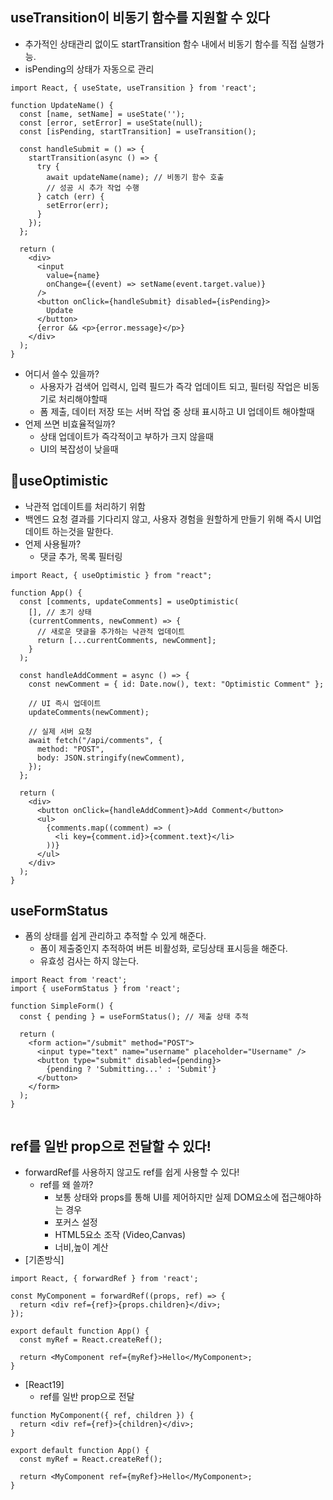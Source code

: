 ## useTransition이 비동기 함수를 지원할 수 있다

- 추가적인 상태관리 없이도 startTransition 함수 내에서 비동기 함수를 직접 실행가능.
- isPending의 상태가 자동으로 관리

```
import React, { useState, useTransition } from 'react';

function UpdateName() {
  const [name, setName] = useState('');
  const [error, setError] = useState(null);
  const [isPending, startTransition] = useTransition();

  const handleSubmit = () => {
    startTransition(async () => {
      try {
        await updateName(name); // 비동기 함수 호출
        // 성공 시 추가 작업 수행
      } catch (err) {
        setError(err);
      }
    });
  };

  return (
    <div>
      <input
        value={name}
        onChange={(event) => setName(event.target.value)}
      />
      <button onClick={handleSubmit} disabled={isPending}>
        Update
      </button>
      {error && <p>{error.message}</p>}
    </div>
  );
}

```

- 어디서 쓸수 있을까?
  - 사용자가 검색어 입력시, 입력 필드가 즉각 업데이트 되고, 필터링 작업은 비동기로 처리해야할때
  - 폼 제출, 데이터 저장 또는 서버 작업 중 상태 표시하고 UI 업데이트 해야할때
- 언제 쓰면 비효율적일까?
  - 상태 업데이트가 즉각적이고 부하가 크지 않을때
  - UI의 복잡성이 낮을때

## useOptimistic

- 낙관적 업데이트를 처리하기 위함
- 백엔드 요청 결과를 기다리지 않고, 사용자 경험을 원할하게 만들기 위해 즉시 UI업데이트 하는것을 말한다.
- 언제 사용될까?
  - 댓글 추가, 목록 필터링

```
import React, { useOptimistic } from "react";

function App() {
  const [comments, updateComments] = useOptimistic(
    [], // 초기 상태
    (currentComments, newComment) => {
      // 새로운 댓글을 추가하는 낙관적 업데이트
      return [...currentComments, newComment];
    }
  );

  const handleAddComment = async () => {
    const newComment = { id: Date.now(), text: "Optimistic Comment" };

    // UI 즉시 업데이트
    updateComments(newComment);

    // 실제 서버 요청
    await fetch("/api/comments", {
      method: "POST",
      body: JSON.stringify(newComment),
    });
  };

  return (
    <div>
      <button onClick={handleAddComment}>Add Comment</button>
      <ul>
        {comments.map((comment) => (
          <li key={comment.id}>{comment.text}</li>
        ))}
      </ul>
    </div>
  );
}

```

## useFormStatus

- 폼의 상태를 쉽게 관리하고 추적할 수 있게 해준다.
  - 폼이 제출중인지 추적하여 버튼 비활성화, 로딩상태 표시등을 해준다.
  - 유효성 검사는 하지 않는다.

```
import React from 'react';
import { useFormStatus } from 'react';

function SimpleForm() {
  const { pending } = useFormStatus(); // 제출 상태 추적

  return (
    <form action="/submit" method="POST">
      <input type="text" name="username" placeholder="Username" />
      <button type="submit" disabled={pending}>
        {pending ? 'Submitting...' : 'Submit'}
      </button>
    </form>
  );
}


```

## ref를 일반 prop으로 전달할 수 있다!

- forwardRef를 사용하지 않고도 ref를 쉽게 사용할 수 있다!
  - ref를 왜 쓸까?
    - 보통 상태와 props를 통해 UI를 제어하지만 실제 DOM요소에 접근해야하는 경우
    - 포커스 설정
    - HTML5요소 조작 (Video,Canvas)
    - 너비,높이 계산
- [기존방식]

```
import React, { forwardRef } from 'react';

const MyComponent = forwardRef((props, ref) => {
  return <div ref={ref}>{props.children}</div>;
});

export default function App() {
  const myRef = React.createRef();

  return <MyComponent ref={myRef}>Hello</MyComponent>;
}

```

- [React19]
  - ref를 일반 prop으로 전달

```
function MyComponent({ ref, children }) {
  return <div ref={ref}>{children}</div>;
}

export default function App() {
  const myRef = React.createRef();

  return <MyComponent ref={myRef}>Hello</MyComponent>;
}

```
